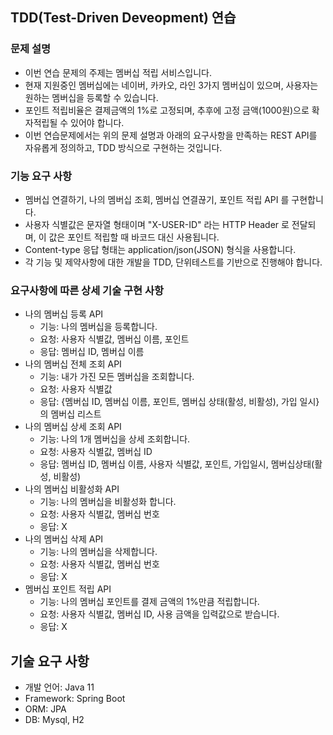 ## TDD(Test-Driven Deveopment) 연습

### 문제 설명
- 이번 연습 문제의 주제는 멤버십 적립 서비스입니다.
- 현재 지원중인 멤버십에는 네이버, 카카오, 라인 3가지 멤버십이 있으며, 사용자는 원하는 멤버십을 등록할 수 있습니다.
- 포인트 적립비율은 결제금액의 1%로 고정되며, 추후에 고정 금액(1000원)으로 확자적립될 수 있어야 합니다.
- 이번 연습문제에서는 위의 문제 설명과 아래의 요구사항을 만족하는 REST API를 자유롭게 정의하고, TDD 방식으로 구현하는 것입니다.

### 기능 요구 사항
- 멤버십 연결하기, 나의 멤버십 조회, 멤버십 연결끊기, 포인트 적립 API 를 구현합니다.
- 사용자 식별값은 문자열 형태이며 "X-USER-ID" 라는 HTTP Header 로 전달되며, 이 값은 포인트 적립할 때 바코드 대신 사용됩니다.
- Content-type 응답 형태는 application/json(JSON) 형식을 사용합니다.
- 각 기능 및 제약사항에 대한 개발을 TDD, 단위테스트를 기반으로 진행해야 합니다.

### 요구사항에 따른 상세 기술 구현 사항
- 나의 멤버십 등록 API
    - 기능: 나의 멤버십을 등록합니다.
    - 요청: 사용자 식별값, 멤버십 이름, 포인트
    - 응답: 멤버십 ID, 멤버십 이름
- 나의 멤버십 전체 조회 API
    - 기능: 내가 가진 모든 멤버십을 조회합니다.
    - 요청: 사용자 식별값
    - 응답: {멤버십 ID, 멤버십 이름, 포인트, 멤버십 상태(활성, 비활성), 가입 일시}의 멤버십 리스트
- 나의 멤버십 상세 조회 API
    - 기능: 나의 1개 멤버십을 상세 조회합니다.
    - 요청: 사용자 식별값, 멤버십 ID
    - 응답: 멤버십 ID, 멤버십 이름, 사용자 식별값, 포인트, 가입일시, 멤버십상태(활성, 비활성)
- 나의 멤버십 비활성화 API
    - 기능: 나의 멤버십을 비활성화 합니다.
    - 요청: 사용자 식별값, 멤버십 번호
    - 응답: X
- 나의 멤버십 삭제 API
    - 기능: 나의 멤버십을 삭제합니다.
    - 요청: 사용자 식별값, 멤버십 번호
    - 응답: X
- 멤버십 포인트 적립 API
    - 기능: 나의 멤버십 포인트를 결제 금액의 1%만큼 적립합니다.
    - 요청: 사용자 식별값, 멤버십 ID, 사용 금액을 입력값으로 받습니다.
    - 응답: X

## 기술 요구 사항
- 개발 언어: Java 11
- Framework: Spring Boot
- ORM: JPA
- DB: Mysql, H2
